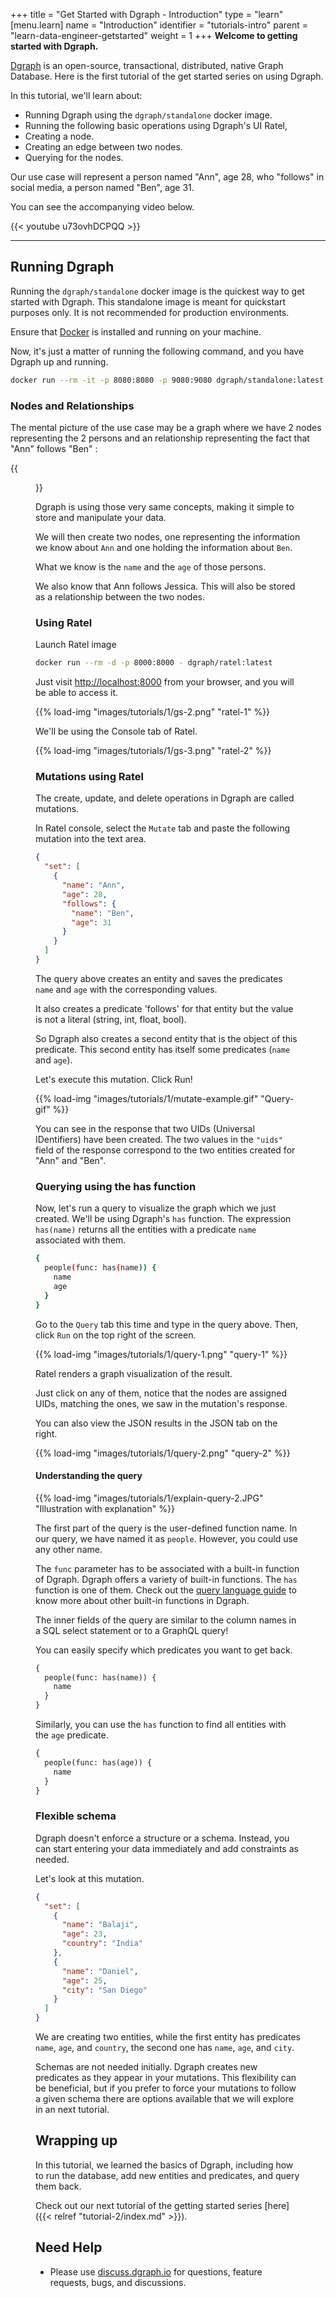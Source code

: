 +++
title = "Get Started with Dgraph - Introduction"
type = "learn"
[menu.learn]
  name = "Introduction"
  identifier = "tutorials-intro"
  parent = "learn-data-engineer-getstarted"
  weight = 1
+++
**Welcome to getting started with Dgraph.**

[Dgraph](https://dgraph.io) is an open-source, transactional, distributed, native Graph Database. Here is the first tutorial of the get started series on using Dgraph.

In this tutorial, we'll learn about:

- Running Dgraph using the `dgraph/standalone` docker image.
- Running the following basic operations using Dgraph's UI Ratel,
 - Creating a node.
 - Creating an edge between two nodes.
 - Querying for the nodes.

Our use case will represent a person named "Ann", age 28, who "follows" in social media, a person named "Ben", age 31.

You can see the accompanying video below.

{{< youtube u73ovhDCPQQ >}}

---

## Running Dgraph

Running the `dgraph/standalone` docker image is the quickest way to get started with Dgraph.
This standalone image is meant for quickstart purposes only.
It is not recommended for production environments.

Ensure that [Docker](https://docs.docker.com/install/) is installed and running on your machine.

Now, it's just a matter of running the following command, and you have Dgraph up and running.

```sh
docker run --rm -it -p 8080:8080 -p 9080:9080 dgraph/standalone:latest
```

### Nodes and Relationships

The mental picture of the use case may be a graph where we have 2 nodes representing the 2 persons and an relationship representing the fact that "Ann" follows "Ben" :


{{<figure class="medium image" src="/images/tutorials/1/gs-1.png" title="A simple graph" alt="A simple graph">}}

Dgraph is using those very same concepts, making it simple to store and manipulate your data.

We will then create two nodes, one representing the information we know about `Ann` and one holding the information about `Ben`.

What we know is the `name` and the `age` of those persons.

We also know that Ann follows Jessica. This will also be stored as a relationship between the two nodes.

### Using Ratel
Launch Ratel image

```sh
docker run --rm -d -p 8000:8000 - dgraph/ratel:latest
```


Just visit [http://localhost:8000](http://localhost:8000) from your browser, and you will be able to access it.

{{% load-img "images/tutorials/1/gs-2.png" "ratel-1" %}}

We'll be using the Console tab of Ratel.

{{% load-img "images/tutorials/1/gs-3.png" "ratel-2" %}}

### Mutations using Ratel

The create, update, and delete operations in Dgraph are called mutations.


In Ratel console, select the `Mutate` tab and paste the following mutation into the text area.

```json
{
  "set": [
    {
      "name": "Ann",
      "age": 28,
      "follows": {
        "name": "Ben",
        "age": 31
      }
    }
  ]
}
```

The query above creates an entity and saves the predicates `name` and `age` with the corresponding values.

It also creates a predicate 'follows' for that entity but the value is not a literal (string, int, float, bool).

So Dgraph also creates a second entity that is the object of this predicate. This second entity has itself some predicates (`name` and `age`).


Let's execute this mutation. Click Run!

{{% load-img "images/tutorials/1/mutate-example.gif" "Query-gif" %}}

You can see in the response that two UIDs (Universal IDentifiers) have been created.
The two values in the `"uids"` field of the response correspond
to the two entities created for "Ann" and "Ben".

### Querying using the has function

Now, let's run a query to visualize the graph which we just created.
We'll be using Dgraph's `has` function.
The expression `has(name)` returns all the entities with a predicate `name` associated with them.

```sh
{
  people(func: has(name)) {
    name
    age
  }
}
```

Go to the `Query` tab this time and type in the query above.
Then, click `Run` on the top right of the screen.

{{% load-img "images/tutorials/1/query-1.png" "query-1" %}}

Ratel renders a graph visualization of the result.

Just click on any of them, notice that the nodes are assigned UIDs,
matching the ones, we saw in the mutation's response.

You can also view the JSON results in the JSON tab on the right.

{{% load-img "images/tutorials/1/query-2.png" "query-2" %}}

#### Understanding the query

{{% load-img "images/tutorials/1/explain-query-2.JPG" "Illustration with explanation" %}}

The first part of the query is the user-defined function name.
In our query, we have named it as `people`. However, you could use any other name.

The `func` parameter has to be associated with a built-in function of Dgraph.
Dgraph offers a variety of built-in functions. The `has` function is one of them.
Check out the [query language guide](https://dgraph.io/docs/query-language) to know more about other built-in functions in Dgraph.

The inner fields of the query are similar to the column names in a SQL select statement or to a GraphQL query!

You can easily specify which predicates you want to get back.

```graphql
{
  people(func: has(name)) {
    name
  }
}
```

Similarly, you can use the `has` function to find all entities with the `age` predicate.

```graphql
{
  people(func: has(age)) {
    name
  }
}
```

### Flexible schema

Dgraph doesn't enforce a structure or a schema. Instead, you can start entering
your data immediately and add constraints as needed.

Let's look at this mutation.

```json
{
  "set": [
    {
      "name": "Balaji",
      "age": 23,
      "country": "India"
    },
    {
      "name": "Daniel",
      "age": 25,
      "city": "San Diego"
    }
  ]
}
```

We are creating two entities, while the first entity has predicates `name`, `age`, and `country`,
the second one has `name`, `age`, and `city`.

Schemas are not needed initially. Dgraph creates
new predicates as they appear in your mutations.
This flexibility can be beneficial, but if you prefer to force your
mutations to follow a given schema there are options available that
we will explore in an next tutorial.

## Wrapping up

In this tutorial, we learned the basics of Dgraph, including how to
run the database, add new entities and predicates, and query them
back.


Check out our next tutorial of the getting started series [here]({{< relref "tutorial-2/index.md" >}}).

## Need Help

* Please use [discuss.dgraph.io](https://discuss.dgraph.io) for questions, feature requests, bugs, and discussions.
